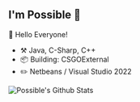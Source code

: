 ## I'm Possible :wave:

🎊 Hello Everyone!

- :hammer_and_pick: Java, C-Sharp, C++
- :package: Building: CSGOExternal
- :pencil2: Netbeans / Visual Studio 2022

![Possible's Github Stats](https://github-readme-stats.vercel.app/api?username=Possbl&theme=gruvbox&show_icons=true)
